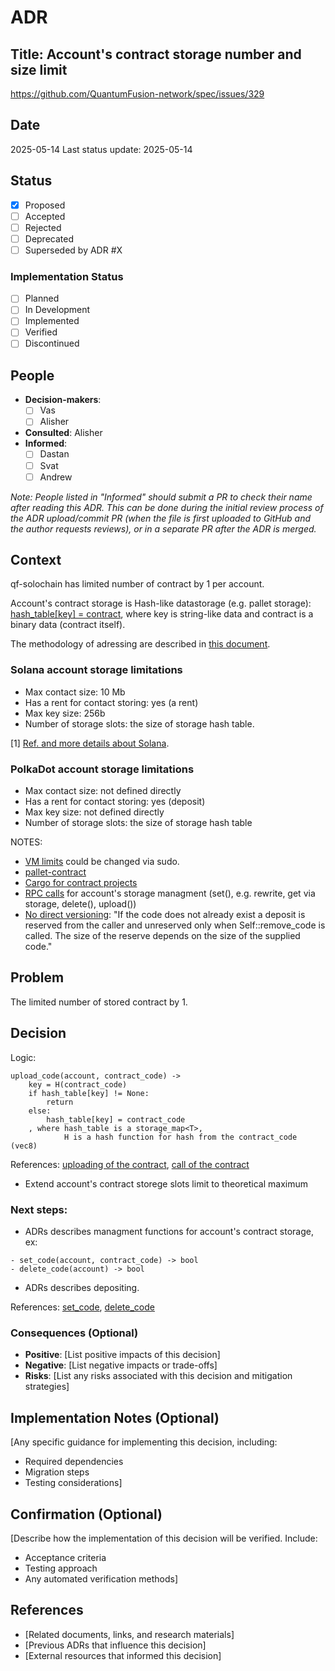# ADR

## Title: Account's contract storage number and size limit

https://github.com/QuantumFusion-network/spec/issues/329

## Date
2025-05-14
Last status update: 2025-05-14

## Status
- [X] Proposed
- [ ] Accepted
- [ ] Rejected
- [ ] Deprecated
- [ ] Superseded by ADR #X

### Implementation Status
- [ ] Planned
- [ ] In Development
- [ ] Implemented
- [ ] Verified
- [ ] Discontinued

## People
- **Decision-makers**: 
  - [ ] Vas
  - [ ] Alisher
- **Consulted**: Alisher
- **Informed**: 
  - [ ] Dastan
  - [ ] Svat
  - [ ] Andrew
  
*Note: People listed in "Informed" should submit a PR to check their name after reading this ADR. This can be done during the initial review process of the ADR upload/commit PR (when the file is first uploaded to GitHub and the author requests reviews), or in a separate PR after the ADR is merged.*

## Context
qf-solochain has limited number of contract by 1 per account.

Account's contract storage is Hash-like datastorage (e.g. pallet storage): [hash_table[key] = contract](https://docs.rs/pallet-contracts/latest/src/pallet_contracts/lib.rs.html#1326), where key is string-like data and contract is a binary data (contract itself).

The methodology of adressing are described  in [this document](https://github.com/QuantumFusion-network/spec/blob/main/docs/PolkaVM/blob_hashing_addressing.md#how-hash-and-address-are-set-for-an-uploaded-pvm-blob).

### Solana account storage limitations
- Max contact size: 10 Mb
- Has a rent for contact storing: yes (a rent)
- Max key size: 256b
- Number of storage slots: the size of storage hash table.

[1] [Ref. and more details about Solana](https://solana.com/docs/core/accounts#:~:text=Accounts%20can%20store%20up%20to,account%20has%20a%20program%20owner).

### PolkaDot account storage limitations
- Max contact size: not defined directly
- Has a rent for contact storing: yes (deposit)
- Max key size: not defined directly
- Number of storage slots: the size of storage hash table

NOTES:
- [VM limits](https://docs.rs/pallet-contracts/latest/pallet_contracts/struct.Limits.html) could be changed via sudo.
- [pallet-contract](https://docs.rs/pallet-contracts/latest/pallet_contracts/index.html)
- [Cargo for contract projects](https://use.ink/docs/v5/getting-started/calling-your-contract)
- [RPC calls](https://docs.rs/pallet-contracts/latest/pallet_contracts/pallet/struct.Pallet.html#method.upload_code) for account's storage managment (set(), e.g. rewrite, get via storage, delete(), upload())
- [No direct versioning](https://docs.rs/pallet-contracts/latest/pallet_contracts/pallet/struct.Pallet.html#method.upload_code): "If the code does not already exist a deposit is reserved from the caller and unreserved only when Self::remove_code is called. The size of the reserve depends on the size of the supplied code."

## Problem
The limited number of stored contract by 1.

## Decision
Logic:
```
upload_code(account, contract_code) ->
    key = H(contract_code)
    if hash_table[key] != None:
        return
    else:
        hash_table[key] = contract_code
    , where hash_table is a storage_map<T>,
            H is a hash function for hash from the contract_code (vec8)
```
References: [uploading of the contract](https://docs.rs/pallet-contracts/latest/src/pallet_contracts/lib.rs.html#860), [call of the contract](https://docs.rs/pallet-contracts/latest/src/pallet_contracts/lib.rs.html#954)
- Extend account's contract storege slots limit to theoretical maximum

### Next steps:
- ADRs describes managment functions for account's contract storage, ex:
```
- set_code(account, contract_code) -> bool
- delete_code(account) -> bool
```
- ADRs describes depositing.

References: [set_code](https://docs.rs/pallet-contracts/latest/src/pallet_contracts/lib.rs.html#893), [delete_code](https://docs.rs/pallet-contracts/latest/src/pallet_contracts/lib.rs.html#869)

### Consequences (Optional)
- **Positive**: [List positive impacts of this decision]
- **Negative**: [List negative impacts or trade-offs]
- **Risks**: [List any risks associated with this decision and mitigation strategies]

## Implementation Notes (Optional)
[Any specific guidance for implementing this decision, including:
- Required dependencies
- Migration steps
- Testing considerations]

## Confirmation (Optional)
[Describe how the implementation of this decision will be verified. Include:
- Acceptance criteria
- Testing approach
- Any automated verification methods]

## References
- [Related documents, links, and research materials]
- [Previous ADRs that influence this decision]
- [External resources that informed this decision]
